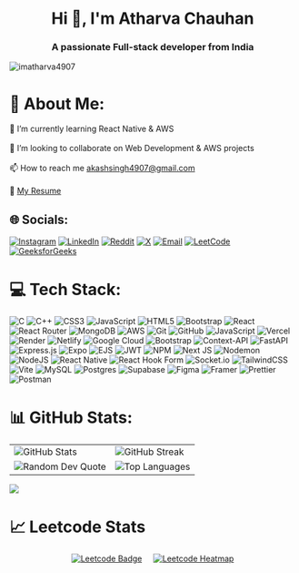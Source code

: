 <h1 align="center">Hi 👋, I'm Atharva Chauhan</h1>
<h3 align="center">A passionate Full-stack developer from India</h3>

<p align="left"> <img src="https://komarev.com/ghpvc/?username=imatharva4907&label=Profile%20views&color=0e75b6&style=flat" alt="imatharva4907" /> </p>

# 💫 About Me:
🌱 I’m currently learning React Native & AWS<br>
<br>💬 I’m looking to collaborate on Web Development & AWS projects<br>
<br>📫 How to reach me akashsingh4907@gmail.com<br>
<br>📝 [My Resume](https://drive.google.com/file/d/1asXemIiA1qHkX9aeWRyCYXaomc0XUJyM/view?usp=sharing)

## 🌐 Socials:
[![Instagram](https://img.shields.io/badge/Instagram-%23E4405F.svg?logo=Instagram&logoColor=white)](https://instagram.com/real_atharvaa) 
[![LinkedIn](https://img.shields.io/badge/LinkedIn-%230077B5.svg?logo=linkedin&logoColor=white)](https://linkedin.com/in/imatharva) 
[![Reddit](https://img.shields.io/badge/Reddit-%23FF4500.svg?logo=Reddit&logoColor=white)](https://reddit.com/user/Professional_Bath437) 
[![X](https://img.shields.io/badge/X-black.svg?logo=X&logoColor=white)](https://x.com/imatharvaaa) 
[![Email](https://img.shields.io/badge/Email-D14836?logo=gmail&logoColor=white)](mailto:atharvachauhan4907@gmail.com) 
[![LeetCode](https://img.shields.io/badge/LeetCode-%23FFA116.svg?logo=leetcode&logoColor=white)](https://leetcode.com/u/imatharva/) 
[![GeeksforGeeks](https://img.shields.io/badge/GeeksforGeeks-%2300C853.svg?logo=geeksforgeeks&logoColor=white)](https://auth.geeksforgeeks.org/user/imatharva/)
 

# 💻 Tech Stack:
![C](https://img.shields.io/badge/c-%2300599C.svg?style=for-the-badge&logo=c&logoColor=white) ![C++](https://img.shields.io/badge/c++-%2300599C.svg?style=for-the-badge&logo=c%2B%2B&logoColor=white) ![CSS3](https://img.shields.io/badge/css3-%231572B6.svg?style=for-the-badge&logo=css3&logoColor=white) ![JavaScript](https://img.shields.io/badge/javascript-%23323330.svg?style=for-the-badge&logo=javascript&logoColor=%23F7DF1E) ![HTML5](https://img.shields.io/badge/html5-%23E34F26.svg?style=for-the-badge&logo=html5&logoColor=white) ![Bootstrap](https://img.shields.io/badge/bootstrap-%238511FA.svg?style=for-the-badge&logo=bootstrap&logoColor=white) ![React](https://img.shields.io/badge/react-%2320232a.svg?style=for-the-badge&logo=react&logoColor=%2361DAFB) ![React Router](https://img.shields.io/badge/React_Router-CA4245?style=for-the-badge&logo=react-router&logoColor=white) ![MongoDB](https://img.shields.io/badge/MongoDB-%234ea94b.svg?style=for-the-badge&logo=mongodb&logoColor=white) ![AWS](https://img.shields.io/badge/AWS-%23FF9900.svg?style=for-the-badge&logo=amazon-aws&logoColor=white) ![Git](https://img.shields.io/badge/git-%23F05033.svg?style=for-the-badge&logo=git&logoColor=white) ![GitHub](https://img.shields.io/badge/github-%23121011.svg?style=for-the-badge&logo=github&logoColor=white) ![JavaScript](https://img.shields.io/badge/javascript-%23323330.svg?style=for-the-badge&logo=javascript&logoColor=%23F7DF1E) ![Vercel](https://img.shields.io/badge/vercel-%23000000.svg?style=for-the-badge&logo=vercel&logoColor=white) ![Render](https://img.shields.io/badge/Render-%46E3B7.svg?style=for-the-badge&logo=render&logoColor=white) ![Netlify](https://img.shields.io/badge/netlify-%23000000.svg?style=for-the-badge&logo=netlify&logoColor=#00C7B7) ![Google Cloud](https://img.shields.io/badge/GoogleCloud-%234285F4.svg?style=for-the-badge&logo=google-cloud&logoColor=white) ![Bootstrap](https://img.shields.io/badge/bootstrap-%238511FA.svg?style=for-the-badge&logo=bootstrap&logoColor=white) ![Context-API](https://img.shields.io/badge/Context--Api-000000?style=for-the-badge&logo=react) ![FastAPI](https://img.shields.io/badge/FastAPI-005571?style=for-the-badge&logo=fastapi) ![Express.js](https://img.shields.io/badge/express.js-%23404d59.svg?style=for-the-badge&logo=express&logoColor=%2361DAFB) ![Expo](https://img.shields.io/badge/expo-1C1E24?style=for-the-badge&logo=expo&logoColor=#D04A37) ![EJS](https://img.shields.io/badge/ejs-%23B4CA65.svg?style=for-the-badge&logo=ejs&logoColor=black) ![JWT](https://img.shields.io/badge/JWT-black?style=for-the-badge&logo=JSON%20web%20tokens) ![NPM](https://img.shields.io/badge/NPM-%23CB3837.svg?style=for-the-badge&logo=npm&logoColor=white) ![Next JS](https://img.shields.io/badge/Next-black?style=for-the-badge&logo=next.js&logoColor=white) ![Nodemon](https://img.shields.io/badge/NODEMON-%23323330.svg?style=for-the-badge&logo=nodemon&logoColor=%BBDEAD) ![NodeJS](https://img.shields.io/badge/node.js-6DA55F?style=for-the-badge&logo=node.js&logoColor=white) ![React Native](https://img.shields.io/badge/react_native-%2320232a.svg?style=for-the-badge&logo=react&logoColor=%2361DAFB) ![React Hook Form](https://img.shields.io/badge/React%20Hook%20Form-%23EC5990.svg?style=for-the-badge&logo=reacthookform&logoColor=white) ![Socket.io](https://img.shields.io/badge/Socket.io-black?style=for-the-badge&logo=socket.io&badgeColor=010101) ![TailwindCSS](https://img.shields.io/badge/tailwindcss-%2338B2AC.svg?style=for-the-badge&logo=tailwind-css&logoColor=white) ![Vite](https://img.shields.io/badge/vite-%23646CFF.svg?style=for-the-badge&logo=vite&logoColor=white) ![MySQL](https://img.shields.io/badge/mysql-4479A1.svg?style=for-the-badge&logo=mysql&logoColor=white) ![Postgres](https://img.shields.io/badge/postgres-%23316192.svg?style=for-the-badge&logo=postgresql&logoColor=white) ![Supabase](https://img.shields.io/badge/Supabase-3ECF8E?style=for-the-badge&logo=supabase&logoColor=white) ![Figma](https://img.shields.io/badge/figma-%23F24E1E.svg?style=for-the-badge&logo=figma&logoColor=white) ![Framer](https://img.shields.io/badge/Framer-black?style=for-the-badge&logo=framer&logoColor=blue) ![Prettier](https://img.shields.io/badge/prettier-%23F7B93E.svg?style=for-the-badge&logo=prettier&logoColor=black) ![Postman](https://img.shields.io/badge/Postman-FF6C37?style=for-the-badge&logo=postman&logoColor=white)
# 📊 GitHub Stats:

<table>
  <tr>
    <td><img src="https://github-readme-stats.vercel.app/api?username=ImAtharva4907&theme=default&hide_border=false&include_all_commits=false&count_private=false" alt="GitHub Stats"></td>
    <td><img src="https://github-readme-streak-stats.herokuapp.com/?user=ImAtharva4907&theme=default&hide_border=false" alt="GitHub Streak"></td>
  </tr>
  <tr>
   <td><img src="https://quotes-github-readme.vercel.app/api?type=horizontal&theme=radical" alt="Random Dev Quote"></td>
    <td><img src="https://github-readme-stats.vercel.app/api/top-langs/?username=ImAtharva4907&theme=default&hide_border=false&include_all_commits=false&count_private=false&layout=compact" alt="Top Languages"></td>
  </tr>
</table>

[![](https://visitcount.itsvg.in/api?id=ImAtharva4907&icon=2&color=0)](https://visitcount.itsvg.in)


<!-- Proudly created with GPRM ( https://gprm.itsvg.in ) -->
# 📈 Leetcode Stats

<div align="center" style="display: flex; justify-content: center; align-items: center; gap: 20px; flex-wrap: wrap;">
  <a href="https://leetcode.com/imatharva/">
    <img src="https://leetcode-badge-showcase.vercel.app/api?username=imatharva&theme=dark&border=no-border&animated=true" alt="Leetcode Badge">
  </a>
  <a href="https://leetcode.com/imatharva/">
    <img src="https://leetcard.jacoblin.cool/imatharva?ext=heatmap" alt="Leetcode Heatmap">
  </a>
</div>


